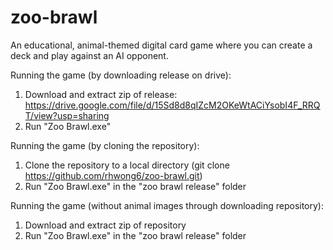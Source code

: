 # zoo-brawl
An educational, animal-themed digital card game where you can create a deck and play against an AI opponent.

Running the game (by downloading release on drive):
1. Download and extract zip of release: https://drive.google.com/file/d/15Sd8d8qIZcM2OKeWtACiYsobI4F_RRQT/view?usp=sharing
3. Run "Zoo Brawl.exe"

Running the game (by cloning the repository):
1. Clone the repository to a local directory (git clone https://github.com/rhwong6/zoo-brawl.git)
2. Run "Zoo Brawl.exe" in the "zoo brawl release" folder

Running the game (without animal images through downloading repository):
1. Download and extract zip of repository
2. Run "Zoo Brawl.exe" in the "zoo brawl release" folder
